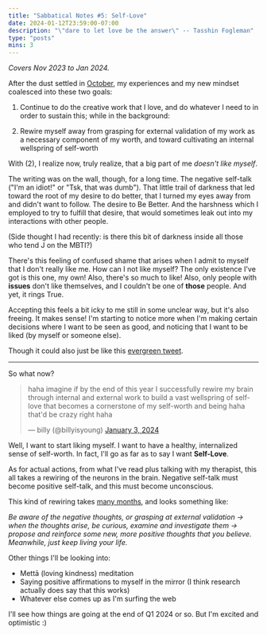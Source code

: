 ```yaml
---
title: "Sabbatical Notes #5: Self-Love"
date: 2024-01-12T23:59:00-07:00
description: "\"dare to let love be the answer\" -- Tasshin Fogleman"
type: "posts"
mins: 3
---
```


_Covers Nov 2023 to Jan 2024._

After the dust settled in <a target="_blank" href="https://billy.dev/posts/sabbatical-notes/4/">October</a>, my experiences and my new mindset coalesced into these two goals:

1. Continue to do the creative work that I love, and do whatever I need to in order to sustain this; while in the background:

2. Rewire myself away from grasping for external validation of my work as a necessary component of my worth, and toward cultivating an internal wellspring of self-worth

With (2), I realize now, truly realize, that a big part of me _doesn't like myself_.

The writing was on the wall, though, for a long time. The negative self-talk ("I'm an idiot!" or "Tsk, that was dumb"). That little trail of darkness that led toward the root of my desire to do better, that I turned my eyes away from and didn't want to follow. The desire to Be Better. And the harshness which I employed to try to fulfill that desire, that would sometimes leak out into my interactions with other people. 

(Side thought I had recently: is there this bit of darkness inside all those who tend J on the MBTI?)

There's this feeling of confused shame that arises when I admit to myself that I don't really like me. How can I not like myself? The only existence I've got is this one, my own! Also, there's so much to like! Also, only people with **issues** don't like themselves, and I couldn't be one of **those** people. And yet, it rings True.

Accepting this feels a bit icky to me still in some unclear way, but it's also freeing. It makes sense! I'm starting to notice more when I'm making certain decisions where I want to be seen as good, and noticing that I want to be liked (by myself or someone else). 

Though it could also just be like this <a target="_blank" href="https://twitter.com/eigenrobot/status/967114911401652225">evergreen tweet</a>.

<hr>

So what now?

<blockquote class="twitter-tweet"><p lang="en" dir="ltr">haha imagine if by the end of this year I successfully rewire my brain through internal and external work to build a vast wellspring of self-love that becomes a cornerstone of my self-worth and being haha that&#39;d be crazy right haha</p>&mdash; billy (@billyisyoung) <a href="https://twitter.com/billyisyoung/status/1742670293154570735?ref_src=twsrc%5Etfw">January 3, 2024</a></blockquote> <script async src="https://platform.twitter.com/widgets.js" charset="utf-8"></script>

Well, I want to start liking myself. I want to have a healthy, internalized sense of self-worth. In fact, I'll go as far as to say I want **Self-Love**.

As for actual actions, from what I've read plus talking with my therapist, this all takes a rewiring of the neurons in the brain. Negative self-talk must become positive self-talk, and this must become unconscious. 

This kind of rewiring takes <a target="_blank" href="https://twitter.com/billyisyoung/status/1469531249555378176">many months</a>, and looks something like:

_Be aware of the negative thoughts, or grasping at external validation -> when the thoughts arise, be curious, examine and investigate them -> propose and reinforce some new, more positive thoughts that you believe. Meanwhile, just keep living your life._

Other things I'll be looking into:
* Mettā (loving kindness) meditation
* Saying positive affirmations to myself in the mirror (I think research actually does say that this works)
* Whatever else comes up as I'm surfing the web

I'll see how things are going at the end of Q1 2024 or so. But I'm excited and optimistic :)

